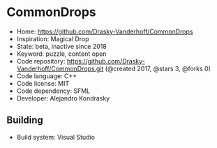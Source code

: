 # CommonDrops

- Home: https://github.com/Drasky-Vanderhoff/CommonDrops
- Inspiration: Magical Drop
- State: beta, inactive since 2018
- Keyword: puzzle, content open
- Code repository: https://github.com/Drasky-Vanderhoff/CommonDrops.git (@created 2017, @stars 3, @forks 0)
- Code language: C++
- Code license: MIT
- Code dependency: SFML
- Developer: Alejandro Kondrasky

## Building

- Build system: Visual Studio
